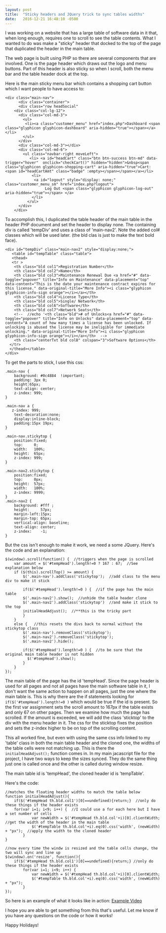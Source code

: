 ```yaml
---
layout: post
title:  "Sticky headers and JQuery trick to sync tables widths"
date:   2016-12-21 16:48:10 -0500
---
```



I was working on a website that has a large table of software data in it that, when long enough, requires one to scroll to see the table contents. What I wanted to do was make a "sticky" header that docked to the top of the page that duplicated the header in the main table. 

The web page is built using PHP so there are several components that are involved. One is the page header which draws out the logo and menu buttons. Part of this header is also sticky so when I scroll, both the menu bar and the table header dock at the top. 

Here is the main sticky menu bar which contains a shopping cart button which I want people to have access to:

```
<div class="main-nav">
      <div class="container">
      <div class="row headSocial"
    <div class="col-lg-12">  
      <div class="col-md-3">
        <ul>
         <li><a class="customer_menu" href="index.php">Dashboard <span class="glyphicon glyphicon-dashboard" aria-hidden="true"></span></a></li>
        </ul>
      </div>
      <div class="col-md-3"></div>
      <div class="col-md-6">
        <ul class="navbar-right moveLeft">
           <li> <a id="headCart" class="btn btn-success btn-md" data-trigger="hover"  onclick="checkCart()" hidden="hidden">&nbsp<span class="glyphicon glyphicon-shopping-cart" aria-hidden="true">Cart: <span id="headCartAmt" class="badge" :empty></span></span></a></li>
            <li> 
             <a id="logout" style="display: none;" class="customer_menu_sm" href="index.php?logout">
                  Log Out <span class="glyphicon glyphicon-log-out" aria-hidden="true"></span> </a>
            </li>
          </ul>
      </div>
    </div>
```
	
	
To accomplish this, I duplicated the table header of the main table in the header PHP document and set the header to display none. The containing div is called 'tempDiv' and uses a class of 'main-nav2'.  Note the added col# classes which will be used later. (the bld clas is just to make the text bold face). 


```
<div id="tempDiv" class="main-nav2" style="display:none;">
   <table id="tempTable" class="table">
   <thead>
   <tr >
    <th class="bld col1">Registration Number</th>
    <th class="bld col2">Name</th>
    <th class="bld col3">Maintenance Renewal Due <a href="#" data-toggle="popover" title="Info on Maintenance" data-placement="top" data-content="This is the date your maintenance contract expires for this license." data-original-title="More Info"><i class="glyphicon glyphicon-info-sign orange"></i></a></th>
    <th class="bld col4">License Type</th>
    <th class="bld col5">Single/ Network</th>
    <th class="bld col6">Software</th>
    <th class="bld col7">Network Seats</th>
    <!--  //echo '<th class="bld"># of Unlocks<a href="#" data-toggle="popover" title="Info on Unlocks" data-placement="top" data-content="A count of how many times a license has been unlocked. If unlocking is abused the license may be ineligible for immediate unlocking." data-original-title="More Info"><i class="glyphicon glyphicon-info-sign orange"></i></a></th>  -->
    <th class="centerTxt bld col8" colspan="3">Software Options</th>
  </tr>
  </thead></table>
</div>
```


To get the parts to stick, I use this css:


```
.main-nav {
    background: #0c4884  !important;
    padding: 3px 0;
    height:65px;
    text-align: center;
    z-index: 999;
}

.main-nav a {
   z-index: 999;
    text-decoration:none;
    display:inline-block;
    padding:15px 19px;
}

.main-nav.stickytop {
    position:fixed;
    top:     0;
    width:   100%; 
    height:  65px;
    z-index: 999;
}

.main-nav2.stickytop {
    position:fixed;
    top:     0px;
    height:  57px;
    width:   100%; 
    z-index: 9999;
}
.main-nav2 {
    background: #fff ;
    height:     57px;
    margin-left:15px;
    margin-top: 65px;
    vertical-align: baseline;
    text-align: center;
    z-index:    -1;
}
```


But the css isn't enough to make it work, we need a some JQuery. Here's the code and an explaination:


```
$(window).scroll(function() {  //triggers when the page is scrolled
    var amount = $('#tempHead').length!=0 ? 167 : 67;  //See explanation below
    if ($(this).scrollTop() >= amount) {
        $('.main-nav').addClass('stickytop');  //add class to the menu div to make it stick
        
        if($('#tempHead').length!=0 ) {  //if the page has the main table
        $('.main-nav2').show();  //unhide the table header clone
        $('.main-nav2').addClass('stickytop')  //and make it stick to the top
        initialHeadAdjust();  //**this is the tricky part
        }
    }
    else {   //this resets the divs back to normal without the stickytop class
        $('.main-nav').removeClass('stickytop');  
        $('.main-nav2').removeClass('stickytop');
        $('.main-nav2').hide();

        if($('#tempHead').length!=0 ) {  //to be sure that the original main table header is not hidden
          $('#tempHead').show(); 
        }
    }
});
```

The main table of the page has the id 'tempHead'. Since the page header is used for all pages and not all pages have the main software table in it, I don't want the same action to happen on all pages, just the one where the main table is. This is why there are the if statements looking for ``` if($('#tempHead').length!=0 )``` which would be true if the id is present. 
So the first var assignment sets the scroll amount to 167px if the table exists and only 67 on other pages. 
Then we examine how much the page has scrolled. If the amount is exceeded, we will add the class 'sticktop' to the div with the menu header in it. The css for the sticktop fixes the position and sets the z-index higher to be on top of the scrolling content. 

This all worked fine, but even with using the same css info linked to my 'table' class in both the main table header and the cloned one, the widths of the table cells were not matching up. This is there the ``` initialHeadAdjust();``` function comes in. In my main jacascript file for the project, I have two ways to keep the sizes synced. They do the same thing just one is called once and the other is called during window resize. 

The main table id is 'tempHead', the cloned header id is 'tempTable'.

Here's the code:

```
//matches the floating header widths to match the table below
function initialHeadAdjust(){
    if($('#tempHead th.bld.col1')[0]==undefined){return;}  //only do these things if the header exists
    for(var i=1; i<9; i++) {  //I could use a for each here but I have a set number of cells
            var newWidth = $('#tempHead th.bld.col'+i)[0].clientWidth;  //get the width of the header in the main table
            $('#tempTable th.bld.col'+i).eq(0).css('width', (newWidth) + "px");  //apply the width to the cloned header
        }
}

//now every time the windw is resized and the table cells change, the two will sync and line up
$(window).on('resize', function(){  
    if($('#tempHead th.bld.col1')[0]==undefined){return;} //only do these things if the header exists
		for(var i=1; i<9; i++) {
            var newWidth = $('#tempHead th.bld.col'+i)[0].clientWidth;
            $('#tempTable th.bld.col'+i).eq(0).css('width', (newWidth) + "px");
        }
});
```

So here is an example of what it looks like in action: [Example Video](http://recordit.co/nkRUGTKee1)

I hope you are able to get something from this that's useful. Let me know if you have any questions on the code or how it works!

Happy Holidays!
